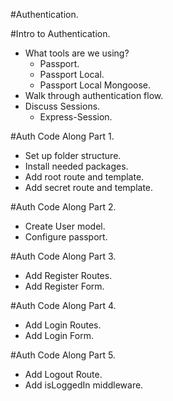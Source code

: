 #Authentication.

#Intro to Authentication.

* What tools are we using?
    * Passport.
    * Passport Local.
    * Passport Local Mongoose.
* Walk through authentication flow.
* Discuss Sessions.
    * Express-Session.

#Auth Code Along Part 1.

* Set up folder structure.
* Install needed packages.
* Add root route and template.
* Add secret route and template.

#Auth Code Along Part 2.

* Create User model.
* Configure passport.

#Auth Code Along Part 3.

* Add Register Routes.
* Add Register Form.

#Auth Code Along Part 4.

* Add Login Routes.
* Add Login Form.

#Auth Code Along Part 5.

* Add Logout Route.
* Add isLoggedIn middleware.